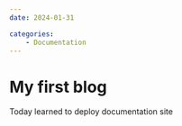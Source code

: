 ```yaml
---
date: 2024-01-31

categories:
    - Documentation
---
```

# My first blog

Today learned to deploy documentation site